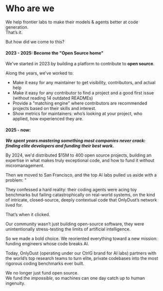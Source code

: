 # Who are we

We help frontier labs to make their models & agents better at code generation. \
That’s it. &#x20;

But how did we come to this?&#x20;

#### **2023 - 2025:** Become the "Open Source home"

We've started in 2023 by building a platform to contribute to **open source**.&#x20;

Along the years, we’ve worked to:

* Make it easy for any maintainer to get visibility, contributors, and actual help
* Make it easy for any contributor to find a project and a good first issue (without reading 14 outdated READMEs)
* Provide a "matching engine" where contributors are recommended projects based on their skills and interest.
* Show metrics for maintainers: who’s looking at your project, who applied, how experienced they are.

#### **2025 - now:**&#x20;

_**We spent years mastering something most companies never crack: finding elite developers and funding their best work.**_&#x20;

By 2024, we'd distributed $15M to 400 open source projects, building an expertise in what makes truly exceptional code, and how to fund it without micromanagement.&#x20;

Then we moved to San Francisco, and the top AI labs pulled us aside with a problem: "

They confessed a hard reality: their coding agents were acing toy benchmarks but failing catastrophically on real-world systems, on the kind of intricate, closed-source, deeply contextual code that OnlyDust’s network lived for.&#x20;

That’s when it clicked.&#x20;

Our community wasn’t just building open-source software, they were unintentionally stress-testing the limits of artificial intelligence.

So we made a bold choice. We reoriented everything toward a new mission: funding engineers whose code breaks AI.&#x20;

Today, OnlyDust (operating under our CtrlG brand for AI labs) partners with the world’s top research teams to turn elite, private codebases into the most rigorous coding benchmarks ever built.

We no longer just fund open source.\
We fund the _impossible_, so machines can one day catch up to human ingenuity.



